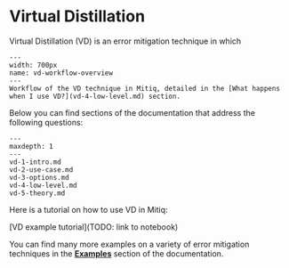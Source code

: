 # Virtual Distillation

Virtual Distillation (VD) is an error mitigation technique in which


```{figure} ../img/vd_workflow.svg
---
width: 700px
name: vd-workflow-overview
---
Workflow of the VD technique in Mitiq, detailed in the [What happens when I use VD?](vd-4-low-level.md) section.
```

Below you can find sections of the documentation that address the following questions:

```{toctree}
---
maxdepth: 1
---
vd-1-intro.md
vd-2-use-case.md
vd-3-options.md
vd-4-low-level.md
vd-5-theory.md
```

Here is a tutorial on how to use VD in Mitiq:

[VD example tutorial](TODO: link to notebook)

You can find many more examples on a variety of error mitigation techniques in the **[Examples](../examples/examples.md)** section of
the documentation.
